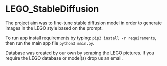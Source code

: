 # LEGO_StableDiffusion
The project aim was to fine-tune stable diffusion model in order to generate images in the LEGO style based on the prompt.

To run app install requirements by typing: `pip3 install -r requirements`, then run the main app file `python3 main.py`.

Database was created by our own by scraping the LEGO pictures.
If you require the LEGO database or model(s) drop us an email.